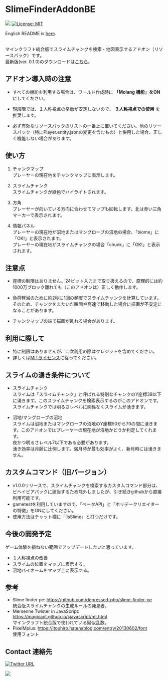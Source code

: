 # SlimeFinderAddonBE
<img src="https://img.shields.io/github/downloads/obscraft23/SlimeFinderAddonBE/total?style=plastic"> [![License: MIT](https://img.shields.io/badge/License-MIT-yellow.svg?style=plastic)](https://opensource.org/licenses/MIT)

English README is [here](https://github.com/obscraft23/SlimeFinderAddonBE).

<br>マインクラフト統合版でスライムチャンクを検索・地図表示するアドオン（リソースパック）です。
<br>最新版(ver. 0.1.0)のダウンロードは[こちら](https://github.com/obscraft23/SlimeFinderAddonBE/releases/tag/v0.1.0)。

## アドオン導入時の注意
+ すべての機能を利用する場合は、ワールド作成時に __「Molang 機能」をON__ にしてください。

+ 現段階では、１人称視点の挙動が安定しないので、 __３人称視点での使用__ を推奨します。

+ 必ず有効なリソースパックのリストの一番上に置いてください。他のリソースパック（特にPlayer.entity.jsonの変更を含むもの）と併用した場合、正しく機能しない場合があります。

## 使い方
1. チャンクマップ
<br> プレーヤーの現在地をチャンクマップに表示します。

2. スライムチャンク
<br> スライムチャンクが緑色でハイライトされます。

3. 方角
<br> プレーヤーが向いている方向に合わせてマップも回転します。北は赤い三角マーカーで表示されます。

4. 情報パネル
<br> プレーヤーの現在地が沼地またはマングローブの沼地の場合、「biome」に「OK!」と表示されます。
<br> プレーヤーの現在地がスライムチャンクの場合「chunk」に「OK!」と表示されます。

## 注意点
* 座標の制限はありません。24ビット入力まで取り扱えるので、原理的には約1000万ブロック離れても（このアドオンは）正しく動作します。

* 負荷軽減のために約2秒に1回の頻度でスライムチャンクを計算しています。そのため、チャンクをまたいだ瞬間や高速で移動した場合に描画が不安定になることがあります。

* チャンクマップの端で描画が乱れる場合があります。

## 利用に際して
* 特に制限はありませんが、二次利用の際はクレジットを含めてください。
* 詳しくは[MITライセンス](https://github.com/obscraft23/SlimeFinderAddonBE/blob/main/LICENSE.txt])に従ってください。

## スライムの湧き条件について
* スライムチャンク
<br>スライムは「スライムチャンク」と呼ばれる特別なチャンクのY座標39以下に湧きます。このスライムチャンクを検索表示するのがこのアドオンです。<br>スライムチャンクでは明るさレベルに関係なくスライムが湧きます。

* 沼地/マングローブの沼地
<br> スライムは沼地またはマングローブの沼地のY座標50から70の間に湧きます。このアドオンではプレーヤーの現在地が沼地かどうか判定してくれます。
<br> 夜かつ明るさレベル7以下である必要があります。
<br> 湧き効率は月齢に比例します。満月時が最も効率がよく、新月時には湧きません。

## カスタムコマンド（旧バージョン）
* v1.0.0リリースで、スライムチャンクを検索するカスタムコマンド部分は、ビヘイビアパックに該当するため除外しましたが、引き続きgithubから直接利用可能です。
* gametestを利用していますので、「ベータAPI」と「ホリデークリエイターの特徴」をONにしてください。
* 使用方法はチャット欄に「!isSlime」と打つだけです。

## 今後の開発予定
ゲーム体験を損ねない範囲でアップデートしたいと思っています。

* １人称視点の改善
* スライムの位置をマップに表示する。
* 沼地バイオームをマップ上に表示する。

## 参考
* Slime finder pe: https://github.com/depressed-pho/slime-finder-pe
<br>統合版スライムチャンクの生成ルールの発見者。
* Mersenne Twister in JavaScript: https://magicant.github.io/sjavascript/mt.html
<br>マインクラフト統合版で使われている疑似乱数。
* PixelMplus: https://itouhiro.hatenablog.com/entry/20130602/font
<br> 使用フォント

## Contact 連絡先
[![Twitter URL](https://img.shields.io/twitter/url/https/twitter.com/bukotsunikki.svg?style=social&label=Follow%20%40obscraft23)](https://twitter.com/obscraft23)

![](https://dcbadge.vercel.app/api/shield/1065692459021107211?style=plastic)
